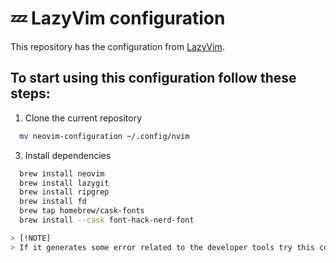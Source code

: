 # 💤 LazyVim configuration

This repository has the configuration from [LazyVim](https://github.com/LazyVim/LazyVim).

## To start using this configuration follow these steps:

1. Clone the current repository

```bash
  mv neovim-configuration ~/.config/nvim
```

3. Install dependencies

```bash
  brew install neovim
  brew install lazygit
  brew install ripgrep
  brew install fd
  brew tap homebrew/cask-fonts
  brew install --cask font-hack-nerd-font

> [!NOTE]
> If it generates some error related to the developer tools try this command: `xcode-select --install`
```
